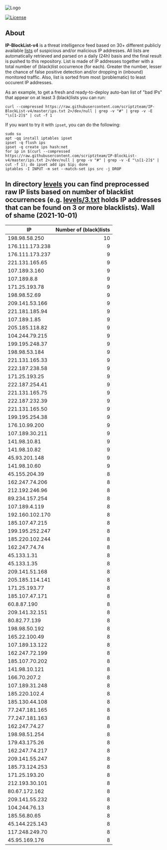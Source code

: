 ![Logo](https://i.imgur.com/PyKLAe7.png)

[![License](https://img.shields.io/badge/license-The_Unlicense-red.svg)](https://unlicense.org/)

About
----

**IP-BlockList-v4** is a threat intelligence feed based on 30+ different publicly available [lists](https://github.com/stamparm/maltrail) of suspicious and/or malicious IP addresses. All lists are automatically retrieved and parsed on a daily (24h) basis and the final result is pushed to this repository. List is made of IP addresses together with a total number of (black)list occurrence (for each). Greater the number, lesser the chance of false positive detection and/or dropping in (inbound) monitored traffic. Also, list is sorted from most (problematic) to least occurent IP addresses.

As an example, to get a fresh and ready-to-deploy auto-ban list of "bad IPs" that appear on at least 3 (black)lists you can run:

```
curl --compressed https://raw.githubusercontent.com/scriptzteam/IP-BlockList-v4/master/ips.txt 2>/dev/null | grep -v "#" | grep -v -E "\s[1-2]$" | cut -f 1
```

If you want to try it with `ipset`, you can do the following:

```
sudo su
apt -qq install iptables ipset
ipset -q flush ips
ipset -q create ips hash:net
for ip in $(curl --compressed https://raw.githubusercontent.com/scriptzteam/IP-BlockList-v4/master/ips.txt 2>/dev/null | grep -v "#" | grep -v -E "\s[1-2]$" | cut -f 1); do ipset add ips $ip; done
iptables -I INPUT -m set --match-set ips src -j DROP
```

In directory [levels](levels) you can find preprocessed raw IP lists based on number of blacklist occurrences (e.g. [levels/3.txt](levels/3.txt) holds IP addresses that can be found on 3 or more blacklists).
Wall of shame (2021-10-01)
----

|IP|Number of (black)lists|
|---|--:|
198.98.58.250|10
176.111.173.238|9
176.111.173.237|9
221.131.165.65|9
107.189.3.160|9
107.189.8.8|9
171.25.193.78|9
198.98.52.69|9
209.141.53.166|9
221.181.185.94|9
107.189.1.85|9
205.185.118.82|9
104.244.79.215|9
199.195.248.37|9
198.98.53.184|9
221.131.165.33|9
222.187.238.58|9
171.25.193.25|9
222.187.254.41|9
221.131.165.75|9
222.187.232.39|9
221.131.165.50|9
199.195.254.38|9
176.10.99.200|9
107.189.30.211|9
141.98.10.81|9
141.98.10.82|9
45.93.201.148|9
141.98.10.60|9
45.155.204.39|8
162.247.74.206|8
212.192.246.96|8
89.234.157.254|8
107.189.4.119|8
192.160.102.170|8
185.107.47.215|8
199.195.252.247|8
185.220.102.244|8
162.247.74.74|8
45.133.1.31|8
45.133.1.35|8
209.141.51.168|8
205.185.114.141|8
171.25.193.77|8
185.107.47.171|8
60.8.87.190|8
209.141.32.151|8
80.82.77.139|8
198.98.50.192|8
165.22.100.49|8
107.189.13.122|8
162.247.72.199|8
185.107.70.202|8
141.98.10.121|8
166.70.207.2|8
107.189.31.248|8
185.220.102.4|8
185.130.44.108|8
77.247.181.165|8
77.247.181.163|8
162.247.74.27|8
198.98.51.254|8
179.43.175.26|8
162.247.74.217|8
209.141.55.247|8
185.73.124.253|8
171.25.193.20|8
212.193.30.101|8
80.67.172.162|8
209.141.55.232|8
104.244.76.13|8
185.56.80.65|8
45.144.225.143|8
117.248.249.70|8
45.95.169.176|8
